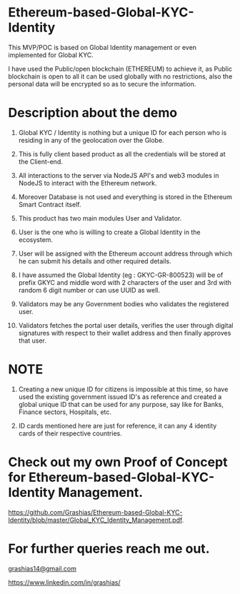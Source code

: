 # Ethereum-based-Global-KYC-Identity
This MVP/POC is based on Global Identity management or even implemented for Global KYC. 

I have used the Public/open blockchain (ETHEREUM) to achieve it, as Public blockchain is open to all it can be used globally with no restrictions, also the personal data will be encrypted so as  to secure the information.


# Description about the demo

1. Global KYC / Identity is nothing but a unique ID for each person who is residing in any of the geolocation over the Globe.

2. This is fully client based product as all the credentials will be stored at the Client-end.

3. All interactions to the server via NodeJS API's and web3 modules in NodeJS to interact with the Ethereum network.

4. Moreover Database is not used and everything is stored in the Ethereum Smart Contract itself.

5. This product has two main modules User and Validator.

6. User is the one who is willing to create a Global Identity in the ecosystem.

7. User will be assigned with the Ethereum account address through which he can submit his details and other required details.

8. I have assumed the Global Identity (eg : GKYC-GR-800523) will be of prefix GKYC and middle word with 2 characters of the user and 3rd with random 6 digit number or can use UUID as well.

9. Validators may be any Government bodies who validates the registered user.

10. Validators fetches the portal user details, verifies the user through digital signatures with respect to their wallet address and then finally approves that user.


# NOTE
1. Creating a new unique ID for citizens is impossible at this time, so have used the existing government issued ID's as reference and created a global unique ID that can be used for any purpose, say like for Banks, Finance sectors, Hospitals, etc.

2. ID cards mentioned here are just for reference, it can any 4 identity cards of their respective countries.


# Check out my own Proof of Concept for Ethereum-based-Global-KYC-Identity Management.

https://github.com/Grashias/Ethereum-based-Global-KYC-Identity/blob/master/Global_KYC_Identity_Management.pdf.



# For further queries reach me out.

grashias14@gmail.com

https://www.linkedin.com/in/grashias/








